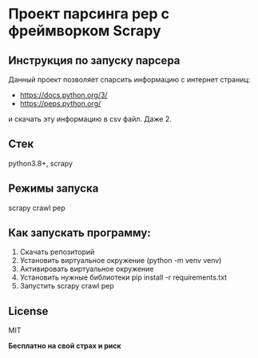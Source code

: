 # Проект парсинга pep с фреймворком Scrapy
## Инструкция по запуску парсера

Данный проект позволяет спарсить информацию с интернет страниц:

- https://docs.python.org/3/
- https://peps.python.org/

и скачать эту информацию в csv файл. Даже 2.
## Стек
python3.8+, scrapy
## Режимы запуска

scrapy crawl pep

## Как запускать программу:
1) Скачать репозиторий
2) Установить виртуальное окружение (python -m venv venv)
3) Активировать виртуальное окружение
4) Установить нужные библиотеки pip install -r requirements.txt
5) Запустить scrapy crawl pep

## License

MIT

**Бесплатно на свой страх и риск**
